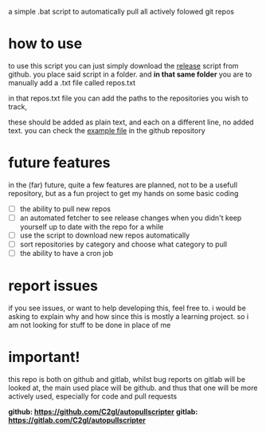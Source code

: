 a simple .bat script to automatically pull all actively folowed git repos

# how to use 
to use this script you can just simply download the [release](https://github.com/C2gl/autopullscripter/releases) script from github. 
you place said script in a folder. and **in that same folder** you are to manually add a .txt file called repos.txt

in that repos.txt file you can add the paths to the repositories you wish to track, 

these should be added as plain text, and each on a different line, no added text. 
you can check the [example file](https://github.com/C2gl/autopullscripter/blob/main/repos.txt) in the github repository


# future features 
in the (far) future, quite a few features are planned, not to be a usefull repository, but as a fun project to get my hands on some basic coding

- [ ] the ability to pull new repos
- [ ] an automated fetcher to see release changes when you didn't keep yourself up to date with the repo for a while
- [ ] use the script to download new repos automatically 
- [ ] sort repositories by category and choose what category to pull
- [ ] the ability to have a cron job

# report issues 
if you see issues, or want to help developing this, feel free to.
i would be asking to explain why and how since this is mostly a learning project. so i am not looking for stuff to be done in place of me 

# important! 
this repo is both on github and gitlab, 
whilst bug reports on gitlab will be looked at, the main used place will be github. and thus that one will be more actively used, especially for code and pull requests

**github: https://github.com/C2gl/autopullscripter**
**gitlab: https://gitlab.com/C2gl/autopullscripter**